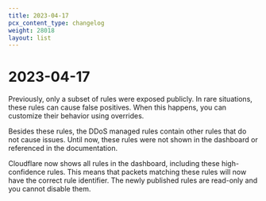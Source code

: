 ```yaml
---
title: 2023-04-17
pcx_content_type: changelog
weight: 28018
layout: list
---
```


# 2023-04-17

Previously, only a subset of rules were exposed publicly. In rare situations, these rules can cause false positives. When this happens, you can customize their behavior using overrides.

Besides these rules, the DDoS managed rules contain other rules that do not cause issues. Until now, these rules were not shown in the dashboard or referenced in the documentation.

Cloudflare now shows all rules in the dashboard, including these high-confidence rules. This means that packets matching these rules will now have the correct rule identifier. The newly published rules are read-only and you cannot disable them.